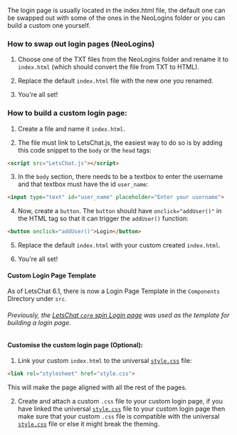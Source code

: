 The login page is usually located in the index.html file, the default one can be swapped out with some of the ones in the NeoLogins folder or you can build a custom one yourself.

### How to swap out login pages (NeoLogins)

1. Choose one of the TXT files from the NeoLogins folder and rename it to <code>index.html</code> (which should convert the file from TXT to HTML).

2. Replace the default <code>index.html</code> file with the new one you renamed.

3. You're all set!

### How to build a custom login page:

1. Create a file and name it <code>index.html</code>.

2. The file must link to LetsChat.js, the easiest way to do so is by adding this code snippet to the <code>body</code> or the <code>head</code> tags:

```HTML
<script src="LetsChat.js"></script>
```

3. In the <code>body</code> section, there needs to be a textbox to enter the username and that textbox must have the id <code>user_name</code>:
```HTML
<input type="text" id="user_name" placeholder="Enter your username">
```

4. Now, create a <code>button</code>. The <code>button</code> should have <code>onclick="addUser()"</code> in the HTML tag so that it can trigger the <code>addUser()</code> function:
```HTML
<button onclick="addUser()">Login</button>
```

5. Replace the default <code>index.html</code> with your custom created <code>index.html</code>.

6. You're all set!

#### Custom Login Page Template

As of LetsChat 6.1, there is now a Login Page Template in the <code>Components</code> Directory under <code>src</code>.

###### Previously, the <a href="https://github.com/Project-LetsChat/LetsChat/blob/PREVIOUS/core/index.html/">LetsChat <code>core</code> spin Login page</a> was used as the template for building a login page.

#### Customise the custom login page (Optional):

1. Link your custom <code>index.html</code> to the universal <code><a href="https://github.com/Project-LetsChat/LetsChat/wiki/style.css/">style.css</a></code> file:
```HTML
<link rel="stylesheet" href="style.css">
```
This will make the page aligned with all the rest of the pages.

2. Create and attach a custom <code>.css</code> file to your custom login page, if you have linked the universal <code><a href="https://github.com/Project-LetsChat/LetsChat/wiki/style.css/">style.css</a></code> file to your custom login page then make sure that your custom <code>.css</code> file is compatible with the universal <code><a href="https://github.com/Project-LetsChat/LetsChat/wiki/style.css/">style.css</a></code> file or else it might break the theming.
